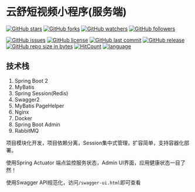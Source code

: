 # 云舒短视频小程序(服务端)

[![GitHub stars](https://img.shields.io/github/stars/itning/YunShuShortVideoAppletsServer.svg?style=social&label=Stars)](https://github.com/itning/YunShuShortVideoAppletsServer/stargazers)
[![GitHub forks](https://img.shields.io/github/forks/itning/YunShuShortVideoAppletsServer.svg?style=social&label=Fork)](https://github.com/itning/YunShuShortVideoAppletsServer/network/members)
[![GitHub watchers](https://img.shields.io/github/watchers/itning/YunShuShortVideoAppletsServer.svg?style=social&label=Watch)](https://github.com/itning/YunShuShortVideoAppletsServer/watchers)
[![GitHub followers](https://img.shields.io/github/followers/itning.svg?style=social&label=Follow)](https://github.com/itning?tab=followers)

[![GitHub issues](https://img.shields.io/github/issues/itning/YunShuShortVideoAppletsServer.svg)](https://github.com/itning/YunShuShortVideoAppletsServer/issues)
[![GitHub license](https://img.shields.io/github/license/itning/YunShuShortVideoAppletsServer.svg)](https://github.com/itning/YunShuShortVideoAppletsServer/blob/master/LICENSE)
[![GitHub last commit](https://img.shields.io/github/last-commit/itning/YunShuShortVideoAppletsServer.svg)](https://github.com/itning/YunShuShortVideoAppletsServer/commits)
[![GitHub release](https://img.shields.io/github/release/itning/YunShuShortVideoAppletsServer.svg)](https://github.com/itning/YunShuShortVideoAppletsServer/releases)
[![GitHub repo size in bytes](https://img.shields.io/github/repo-size/itning/YunShuShortVideoAppletsServer.svg)](https://github.com/itning/YunShuShortVideoAppletsServer)
[![HitCount](http://hits.dwyl.io/itning/YunShuShortVideoAppletsServer.svg)](http://hits.dwyl.io/itning/YunShuShortVideoAppletsServer)
[![language](https://img.shields.io/badge/language-JAVA-green.svg)](https://github.com/itning/YunShuShortVideoAppletsServer)

## 技术栈

1. Spring Boot 2
2. MyBatis
3. Spring Session(Redis)
4. Swagger2
5. MyBatis PageHelper
6. Nginx
7. Docker
8. Spring Boot Admin
9. RabbitMQ

项目模块化开发，项目依赖分离，Session集中式管理，扩容简单，支持容器化部署。

使用Spring Actuator 端点监控服务状态，Admin UI界面，应用健康状态一目了然！

使用Swagger API规范化，访问`/swagger-ui.html`即可查看